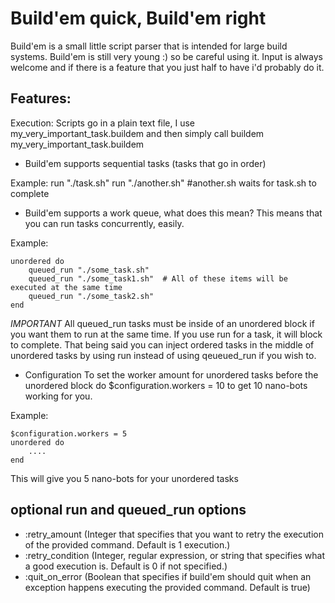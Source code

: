 Build'em quick, Build'em right
==============================

Build'em is a small little script parser that is intended for large build systems.
Build'em is still very young :) so be careful using it.  Input is always welcome and if there is a feature that you just half to have i'd probably do it.


Features:
---------
	
Execution:
Scripts go in a plain text file, I use my\_very\_important\_task.buildem
and then simply call buildem my\_very\_important\_task.buildem
	
* Build'em supports sequential tasks (tasks that go in order)
	
Example:
	run "./task.sh"
	run "./another.sh" #another.sh waits for task.sh to complete

* Build'em supports a work queue, what does this mean?
This means that you can run tasks concurrently, easily.

Example:

	unordered do
		queued_run "./some_task.sh"
		queued_run "./some_task1.sh"  # All of these items will be executed at the same time
		queued_run "./some_task2.sh"
	end
   
*IMPORTANT*  All queued\_run tasks must be inside of an unordered block if you want them to run at the same time. If you use run for a task, it will block to complete.
That being said you can inject ordered tasks in the middle of unordered tasks by using run instead of using qeueued_run if you wish to.

* Configuration
To set the worker amount for unordered tasks before the unordered block do $configuration.workers = 10 to get 10 nano-bots working for you.

Example:

	$configuration.workers = 5
	unordered do
		....
	end
	
This will give you 5 nano-bots for your unordered tasks


optional run and queued_run options
--------------------------
* :retry\_amount    (Integer that specifies that you want to retry the execution of the provided command. Default is 1 execution.)
* :retry\_condition (Integer, regular expression, or string that specifies what a good execution is. Default is 0 if not specified.)
* :quit\_on\_error  (Boolean that specifies if build'em should quit when an exception happens executing the provided command. Default is true)



